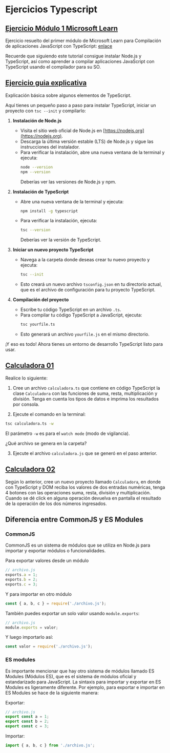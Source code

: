 # Ejercicios Typescript

## [Ejercicio Módulo 1 Microsoft Learn](https://github.com/norbeydanilo/typescript-intro/tree/main/ejercicio-modulo-01)

Ejercicio resuelto del primer módulo de Microsoft Learn para Compilación de aplicaciones JavaScript con TypeScript: [enlace](https://learn.microsoft.com/es-es/training/modules/typescript-get-started/)

Recuerde que siguiendo este tutorial consigue instalar Node.js y TypeScript, así como aprender a compilar aplicaciones JavaScript con TypeScript usando el compilador para su SO.

## [Ejercicio guia explicativa](https://github.com/norbeydanilo/typescript-intro/tree/main/guia-1)

Explicación básica sobre algunos elementos de TypeScript.

Aquí tienes un pequeño paso a paso para instalar TypeScript, iniciar un proyecto con `tsc --init` y compilarlo:

1. **Instalación de Node.js**
   - Visita el sitio web oficial de Node.js en [https://nodejs.org](https://nodejs.org).
   - Descarga la última versión estable (LTS) de Node.js y sigue las instrucciones del instalador.
   - Para verificar la instalación, abre una nueva ventana de la terminal y ejecuta:
     ```bash
     node --version
     npm --version
     ```
     Deberías ver las versiones de Node.js y npm.

2. **Instalación de TypeScript**
   - Abre una nueva ventana de la terminal y ejecuta:
     ```bash
     npm install -g typescript
     ```
   - Para verificar la instalación, ejecuta:
     ```bash
     tsc --version
     ```
     Deberías ver la versión de TypeScript.

3. **Iniciar un nuevo proyecto TypeScript**
   - Navega a la carpeta donde deseas crear tu nuevo proyecto y ejecuta:
     ```bash
     tsc --init
     ```
   - Esto creará un nuevo archivo `tsconfig.json` en tu directorio actual, que es el archivo de configuración para tu proyecto TypeScript.

4. **Compilación del proyecto**
   - Escribe tu código TypeScript en un archivo `.ts`.
   - Para compilar tu código TypeScript a JavaScript, ejecuta:
     ```bash
     tsc yourfile.ts
     ```
   - Esto generará un archivo `yourfile.js` en el mismo directorio.

¡Y eso es todo! Ahora tienes un entorno de desarrollo TypeScript listo para usar.

## [Calculadora 01](https://github.com/norbeydanilo/typescript-intro/tree/main/calculadora-1)

Realice lo siguiente:

1. Cree un archivo `calculadora.ts` que contiene en código TypeScript la clase `Calculadora` con las funciones de suma, resta, multiplicación y división. Tenga en cuenta los tipos de datos e imprima los resultados por consola.

2. Ejecute el comando en la terminal:

```bash
tsc calculadora.ts -w
```

El parámetro `-w` es para el `watch mode` (modo de vigilancia).

¿Qué archivo se genera en la carpeta?

3. Ejecute el archivo `calculadora.js` que se generó en el paso anterior.

## [Calculadora 02](https://github.com/norbeydanilo/typescript-intro/tree/main/calculadora-2)

Según lo anterior, cree un nuevo proyecto llamado `Calculadora`, en donde con TypeScript y DOM reciba los valores de dos entradas numéricas, tenga 4 botones con las operaciones suma, resta, división y multiplicación. Cuando se dé click en alguna operación devuelva en pantalla el resultado de la operación de los dos números ingresados.

## Diferencia entre CommonJS y ES Modules

### CommonJS

CommonJS es un sistema de módulos que se utiliza en Node.js para importar y exportar módulos o funcionalidades.

Para exportar valores desde un módulo

```js	
// archivo.js
exports.a = 1;
exports.b = 2;
exports.c = 3;
```
Y para importar en otro módulo

```js
const { a, b, c } = require('./archivo.js');
```

También puedes exportar un solo valor usando `module.exports`:

```js
// archivo.js
module.exports = valor;
```

Y luego importarlo así:

```js
const valor = require('./archivo.js');
```

### ES modules

Es importante mencionar que hay otro sistema de módulos llamado ES Modules (Módulos ES), que es el sistema de módulos oficial y estandarizado para JavaScript. La sintaxis para importar y exportar en ES Modules es ligeramente diferente. Por ejemplo, para exportar e importar en ES Modules se hace de la siguiente manera:

Exportar:

```js
// archivo.js
export const a = 1;
export const b = 2;
export const c = 3;
```

Importar:

```js
import { a, b, c } from './archivo.js';
```